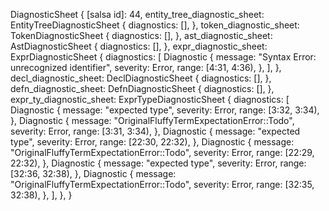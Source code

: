 DiagnosticSheet {
    [salsa id]: 44,
    entity_tree_diagnostic_sheet: EntityTreeDiagnosticSheet {
        diagnostics: [],
    },
    token_diagnostic_sheet: TokenDiagnosticSheet {
        diagnostics: [],
    },
    ast_diagnostic_sheet: AstDiagnosticSheet {
        diagnostics: [],
    },
    expr_diagnostic_sheet: ExprDiagnosticSheet {
        diagnostics: [
            Diagnostic {
                message: "Syntax Error: unrecognized identifier",
                severity: Error,
                range: [4:31, 4:36),
            },
        ],
    },
    decl_diagnostic_sheet: DeclDiagnosticSheet {
        diagnostics: [],
    },
    defn_diagnostic_sheet: DefnDiagnosticSheet {
        diagnostics: [],
    },
    expr_ty_diagnostic_sheet: ExprTypeDiagnosticSheet {
        diagnostics: [
            Diagnostic {
                message: "expected type",
                severity: Error,
                range: [3:32, 3:34),
            },
            Diagnostic {
                message: "OriginalFluffyTermExpectationError::Todo",
                severity: Error,
                range: [3:31, 3:34),
            },
            Diagnostic {
                message: "expected type",
                severity: Error,
                range: [22:30, 22:32),
            },
            Diagnostic {
                message: "OriginalFluffyTermExpectationError::Todo",
                severity: Error,
                range: [22:29, 22:32),
            },
            Diagnostic {
                message: "expected type",
                severity: Error,
                range: [32:36, 32:38),
            },
            Diagnostic {
                message: "OriginalFluffyTermExpectationError::Todo",
                severity: Error,
                range: [32:35, 32:38),
            },
        ],
    },
}